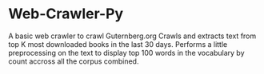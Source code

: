 # Web-Crawler-Py
A basic web crawler to crawl Guternberg.org 
Crawls and extracts text from top K most downloaded books in the last 30 days. 
Performs a little preprocessing on the text to display top 100 words in the vocabulary by count accross all the corpus combined.
